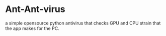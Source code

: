 # Ant-Ant-virus
a simple opensource python antivirus that checks GPU and CPU strain that the app makes for the PC.
